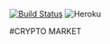[![Build Status](https://travis-ci.org/cosmic-byte/coin-market.svg?branch=master)](https://travis-ci.org/cosmic-byte/coin-market)
![Heroku](http://heroku-badge.herokuapp.com/?app=coin-market)

#CRYPTO MARKET